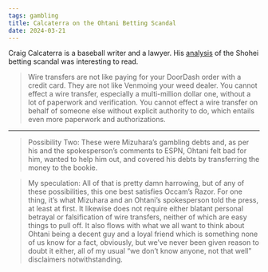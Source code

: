 ```yaml
---
tags: gambling
title: Calcaterra on the Ohtani Betting Scandal
date: 2024-03-21
---
```


Craig Calcaterra is a baseball writer and a lawyer. His [analysis](https://cupofcoffee.beehiiv.com/p/cup-coffee-extra-breaking-shohei-ohtaniippei-mizuhara-story) of the Shohei betting scandal was interesting to read.

> Wire transfers are not like paying for your DoorDash order with a credit card. They are not like Venmoing your weed dealer. You cannot effect a wire transfer, especially a multi-million dollar one, without a lot of paperwork and verification. You cannot effect a wire transfer on behalf of someone else without explicit authority to do, which entails even more paperwork and authorizations.

---

> Possibility Two: These were Mizuhara’s gambling debts and, as per his and the spokesperson’s comments to ESPN, Ohtani felt bad for him, wanted to help him out, and covered his debts by transferring the money to the bookie.

> My speculation: All of that is pretty damn harrowing, but of any of these possibilities, this one best satisfies Occam’s Razor. For one thing, it’s what Mizuhara and an Ohtani’s spokesperson told the press, at least at first. It likewise does not require either blatant personal betrayal or falsification of wire transfers, neither of which are easy things to pull off. It also flows with what we all want to think about Ohtani being a decent guy and a loyal friend which is something none of us know for a fact, obviously, but we’ve never been given reason to doubt it either, all of my usual “we don’t know anyone, not that well” disclaimers notwithstanding.